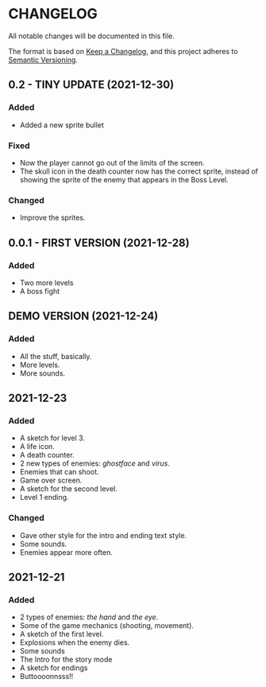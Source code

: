 # CHANGELOG
All notable changes will be documented in this file.

The format is based on [Keep a Changelog](https://keepachangelog.com/en/1.0.0/),
and this project adheres to [Semantic Versioning](https://semver.org/spec/v2.0.0.html).

## 0.2 - TINY UPDATE (2021-12-30)
### Added
- Added a new sprite bullet
### Fixed
- Now the player cannot go out of the limits of the screen.
- The skull icon in the death counter now has the correct sprite, instead of showing the sprite of the enemy that appears in the Boss Level.
### Changed
- Improve the sprites.

## 0.0.1 - FIRST VERSION (2021-12-28)
### Added
- Two more levels
- A boss fight

## DEMO VERSION (2021-12-24)
### Added
- All the stuff, basically.
- More levels.
- More sounds.

## 2021-12-23
### Added
- A sketch for level 3.
- A life icon.
- A death counter.
- 2 new types of enemies: *ghostface* and *virus*.
- Enemies that can shoot.
- Game over screen.
- A sketch for the second level.
- Level 1 ending.
### Changed 
- Gave other style for the intro and ending text style.
- Some sounds.
- Enemies appear more often.
## 2021-12-21
### Added
- 2 types of enemies: *the hand* and *the eye*.
- Some of the game mechanics (shooting, movement).
- A sketch of the first level.
- Explosions when the enemy dies.
- Some sounds
- The Intro for the story mode
- A sketch for endings
- Buttoooonnsss!!
